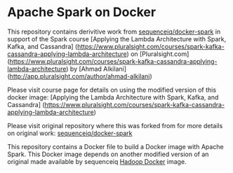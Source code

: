 Apache Spark on Docker
==========

This repository contains derivitive work from [sequenceiq/docker-spark](https://github.com/sequenceiq/sequenceiq/docker-spark) in support of the Spark course [Applying the Lambda Architecture with Spark, Kafka, and Cassandra] (https://www.pluralsight.com/courses/spark-kafka-cassandra-applying-lambda-architecture) on [Pluralsight.com] (https://www.pluralsight.com/courses/spark-kafka-cassandra-applying-lambda-architecture) by [Ahmad Alkilani] (http://app.pluralsight.com/author/ahmad-alkilani)

Please visit course page for details on using the modified version of this docker image: [Applying the Lambda Architecture with Spark, Kafka, and Cassandra] (https://www.pluralsight.com/courses/spark-kafka-cassandra-applying-lambda-architecture)

Please visit original repository where this was forked from for more details on original work: [sequenceiq/docker-spark](https://github.com/sequenceiq/sequenceiq/docker-spark)

This repository contains a Docker file to build a Docker image with Apache Spark. This Docker image depends on another modified version of an original made available by sequenceiq [Hadoop Docker](https://github.com/aalkilani/hadoop-docker) image.


